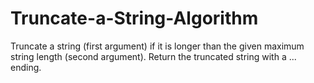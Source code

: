 # Truncate-a-String-Algorithm
Truncate a string (first argument) if it is longer than the given maximum string length (second argument). Return the truncated string with a ... ending.

